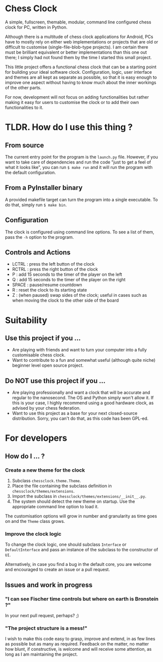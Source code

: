 # Chess Clock

A simple, fullscreen, themable, modular, command line configured chess clock for PC, written in Python.

Although there is a multitude of chess clock applications for Android, PCs have to mostly rely on either web implementations or projects that are old or difficult to customise (single-file-blob-type projects). I am certain there must be brilliant equivalent or better implementations than this one out there; I simply had not found them by the time I started this small project.

This little project offers a functional chess clock that can be a starting point for building your ideal software clock. Configuration, logic, user interface and themes are all kept as separate as possible, so that it is easy enough to improve one aspect without having to know much about the inner workings of the other parts.

For now, development will not focus on adding functionalities but rather making it easy for users to customise the clock or to add their own functionalities to it.



# TLDR. How do I use this thing ?

## From source

The current entry point for the program is the `launch.py` file. However, if you want to take care of dependencies and run the code "just to get a feel of what it looks like", you can run `$ make run` and it will run the program with the default configuration.

## From a PyInstaller binary

A provided makefile target can turn the program into a single executable. To do that, simply run `$ make bin`.

## Configuration

The clock is configured using command line options. To see a list of them, pass the `-h` option to the program.

## Controls and Actions

- LCTRL : press the left button of the clock
- RCTRL : press the right button of the clock
- P : add 15 seconds to the timer of the player on the left
- Q : add 15 seconds to the timer of the player on the right
- SPACE : pause/resume countdown
- R : reset the clock to its starting state
- Z : (when paused) swap sides of the clock; useful in cases such as when moving the clock to the other side of the board



# Suitability

## Use this project if you ...

- Are playing with friends and want to turn your computer into a fully customisable chess clock.
- Want to contribute to a fun and somewhat useful (although quite niche) beginner level open source project.

## Do NOT use this project if you ...

- Are playing professionally and want a clock that will be accurate and regular to the nanosecond. The OS and Python simply won't allow it. If this is your case, I highly recommend using a good hardware clock, as advised by your chess federation.
- Want to use this project as a base for your next closed-source distribution. Sorry, you can't do that, as this code has been GPL-ed.



# For developers


## How do I ... ?

### Create a new theme for the clock

1. Subclass `chessclock.theme.Theme`.
2. Place the file containing the subclass definition in `chessclock/themes/extensions`.
3. Import the subclass in `chessclock/themes/extensions/__init__.py`.
4. The system should detect the new theme on startup. Use the appropriate command line option to load it.

The customisation options will grow in number and granularity as time goes on and the `Theme` class grows.

### Improve the clock logic

To change the clock logic, one should subclass `Interface` or `DefaultInterface` and pass an instance of the subclass to the constructor of `UI`.

Alternatively, in case you find a bug in the default core, you are welcome and encouraged to create an issue or a pull request.


## Issues and work in progress

### "I can see Fischer time controls but where on earth is Bronstein ?"

In your next pull request, perhaps? ;)

### "The project structure is a mess!"

I wish to make this code easy to grasp, improve and extend, in as few lines as possible but as many as required. Feedback on the matter, no matter how blunt, if constructive, is welcome and will receive some attention, as long as I am maintaining the project.
